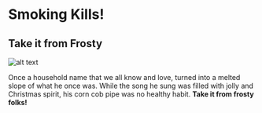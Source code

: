# Smoking Kills!
Take it from Frosty
-------------------
![alt text](https://external-content.duckduckgo.com/iu/?u=https%3A%2F%2Ftse1.mm.bing.net%2Fth%3Fid%3DOIP.NdEHjswMMr8cTPfbmfHATwHaFj%26pid%3DApi&f=1)

Once a household name that we all know and love, turned into a melted slope of what
he once was. While the song he sung was filled with jolly and Christmas spirit, his corn cob
pipe was no healthy habit. **Take it from frosty folks!**
